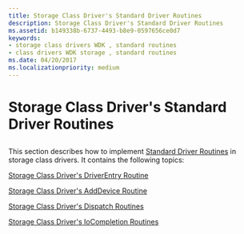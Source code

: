 ```yaml
---
title: Storage Class Driver's Standard Driver Routines
description: Storage Class Driver's Standard Driver Routines
ms.assetid: b149338b-6737-4493-b8e9-0597656ce0d7
keywords:
- storage class drivers WDK , standard routines
- class drivers WDK storage , standard routines
ms.date: 04/20/2017
ms.localizationpriority: medium
---
```


# Storage Class Driver's Standard Driver Routines


## <span id="ddk_storage_class_driver_s_standard_driver_routines_kg"></span><span id="DDK_STORAGE_CLASS_DRIVER_S_STANDARD_DRIVER_ROUTINES_KG"></span>


This section describes how to implement [Standard Driver Routines](https://docs.microsoft.com/windows-hardware/drivers/kernel/introduction-to-standard-driver-routines) in storage class drivers. It contains the following topics:

[Storage Class Driver's DriverEntry Routine](storage-class-driver-s-driverentry-routine.md)

[Storage Class Driver's AddDevice Routine](storage-class-driver-s-adddevice-routine.md)

[Storage Class Driver's Dispatch Routines](storage-class-driver-s-dispatch-routines.md)

[Storage Class Driver's IoCompletion Routines](storage-class-driver-s-iocompletion-routines.md)

 

 




